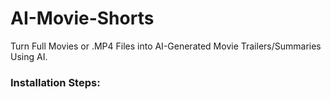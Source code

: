 # AI-Movie-Shorts
Turn Full Movies or .MP4 Files into AI-Generated Movie Trailers/Summaries Using AI.

<h3>Installation Steps:</h3>


